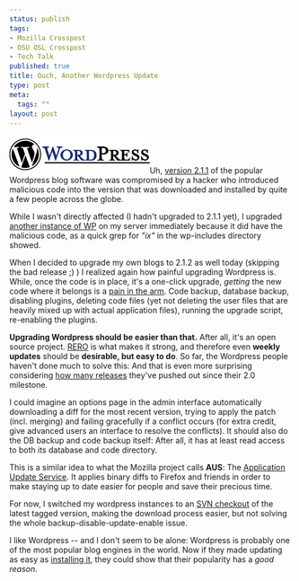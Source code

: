 ```yaml
--- 
status: publish
tags: 
- Mozilla Crosspost
- OSU OSL Crosspost
- Tech Talk
published: true
title: Ouch, Another Wordpress Update
type: post
meta: 
  tags: ""
layout: post
---
```

<img src='/media/wp/2007/03/wordpress_logo.png' alt='Wordpress Logo; source: enWP' class="alignright" />Uh, <a href="http://wordpress.org/development/2007/03/upgrade-212/">version 2.1.1</a> of the popular Wordpress blog software was compromised by a hacker who introduced malicious code into the version that was downloaded and installed by quite a few people across the globe.

While I wasn't directly affected (I hadn't upgraded to 2.1.1 yet), I upgraded <a href="http://blog.jeanpierre.de">another instance of WP</a> on my server immediately because it did have the malicious code, as a quick grep for <em>"ix"</em> in the wp-includes directory showed.

When I decided to upgrade my own blogs to 2.1.2 as well today (skipping the bad release ;) ) I realized again how painful upgrading Wordpress is. While, once the code is in place, it's a one-click upgrade, <em>getting</em> the new code where it belongs is a <a href="http://codex.wordpress.org/Upgrading_WordPress">pain in the arm</a>. Code backup, database backup, disabling plugins, deleting code files (yet not deleting the user files that are heavily mixed up with actual application files), running the upgrade script, re-enabling the plugins.

<strong>Upgrading Wordpress should be easier than that.</strong> After all, it's an open source project. <a href="http://radio.weblogs.com/0103807/stories/2002/12/01/understandingTheImportanceOfReleaseEarlyReleaseOften.html">RERO</a> is what makes it strong, and therefore even <strong>weekly updates</strong> should be <strong>desirable, but easy to do</strong>. So far, the Wordpress people haven't done much to solve this: And that is even more surprising considering <a href="http://svn.automattic.com/wordpress/tags/">how many releases</a> they've pushed out since their 2.0 milestone.

I could imagine an options page in the admin interface automatically downloading a diff for the most recent version, trying to apply the patch (incl. merging) and failing gracefully if a conflict occurs (for extra credit, give advanced users an interface to resolve the conflicts). It should also do the DB backup and code backup itself: After all, it has at least read access to both its database and code directory.

This is a similar idea to what the Mozilla project calls <strong>AUS</strong>: The <a href="http://wiki.mozilla.org/AUS:Manual">Application Update Service</a>. It applies binary diffs to Firefox and friends in order to make staying up to date easier for people and save their precious time.

For now, I switched my wordpress instances to an <a href="http://wordpress.org/download/svn/">SVN checkout</a> of the latest tagged version, making the download process easier, but not solving the whole backup-disable-update-enable issue.

I like Wordpress -- and I don't seem to be alone: Wordpress is probably one of the most popular blog engines in the world. Now if they made updating as easy as <a href="http://codex.wordpress.org/Installing_WordPress#Famous_5-Minute_Install">installing it</a>, they could show that their popularity has a <em>good reason</em>.
